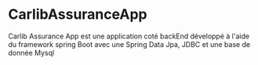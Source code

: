 # CarlibAssuranceApp
Carlib Assurance App est une application coté backEnd développé à l'aide du framework spring Boot avec une Spring Data Jpa, JDBC et une base de donnée  Mysql
